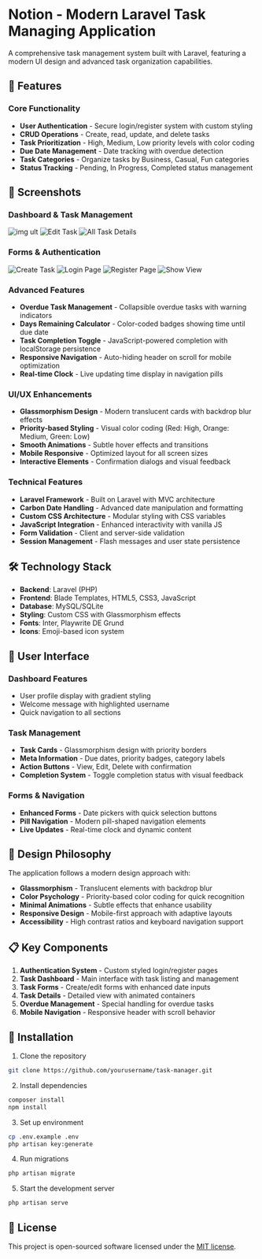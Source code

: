 # Notion - Modern Laravel Task Managing Application

A comprehensive task management system built with Laravel, featuring a modern UI design and advanced task organization capabilities.

## 🚀 Features

### Core Functionality

-   **User Authentication** - Secure login/register system with custom styling
-   **CRUD Operations** - Create, read, update, and delete tasks
-   **Task Prioritization** - High, Medium, Low priority levels with color coding
-   **Due Date Management** - Date tracking with overdue detection
-   **Task Categories** - Organize tasks by Business, Casual, Fun categories
-   **Status Tracking** - Pending, In Progress, Completed status management

## 📸 Screenshots

### Dashboard & Task Management
![img ult]([https://github.com/user-attachments/assets/your-create-task-image-url](https://github.com/YashSHIrsath/Notion/blob/f48f8e3fc8d94a91e2c2d2f91fcd42fa090cc456/screenshots/create-task.png))
![Edit Task]([https://github.com/user-attachments/assets/your-task-list-image-url](https://github.com/YashSHIrsath/Notion/blob/f48f8e3fc8d94a91e2c2d2f91fcd42fa090cc456/screenshots/user-profile.png))
![All Task Details]([https://github.com/user-attachments/assets/your-task-details-image-url](https://github.com/YashSHIrsath/Notion/blob/f48f8e3fc8d94a91e2c2d2f91fcd42fa090cc456/screenshots/dashboard.png))

### Forms & Authentication
![Create Task]([https://github.com/user-attachments/assets/your-create-task-image-url](https://github.com/YashSHIrsath/Notion/blob/f48f8e3fc8d94a91e2c2d2f91fcd42fa090cc456/screenshots/create-task.png))
![Login Page]([https://github.com/user-attachments/assets/your-login-page-image-url](https://github.com/YashSHIrsath/Notion/blob/f48f8e3fc8d94a91e2c2d2f91fcd42fa090cc456/screenshots/task-details.png))
![Register Page]([https://github.com/user-attachments/assets/your-user-profile-image-url](https://github.com/YashSHIrsath/Notion/blob/f48f8e3fc8d94a91e2c2d2f91fcd42fa090cc456/screenshots/task-list.png))
![Show View]([https://github.com/user-attachments/assets/your-mobile-view-image-url](https://github.com/YashSHIrsath/Notion/blob/f48f8e3fc8d94a91e2c2d2f91fcd42fa090cc456/screenshots/mobile-view.png))

### Advanced Features

-   **Overdue Task Management** - Collapsible overdue tasks with warning indicators
-   **Days Remaining Calculator** - Color-coded badges showing time until due date
-   **Task Completion Toggle** - JavaScript-powered completion with localStorage persistence
-   **Responsive Navigation** - Auto-hiding header on scroll for mobile optimization
-   **Real-time Clock** - Live updating time display in navigation pills

### UI/UX Enhancements

-   **Glassmorphism Design** - Modern translucent cards with backdrop blur effects
-   **Priority-based Styling** - Visual color coding (Red: High, Orange: Medium, Green: Low)
-   **Smooth Animations** - Subtle hover effects and transitions
-   **Mobile Responsive** - Optimized layout for all screen sizes
-   **Interactive Elements** - Confirmation dialogs and visual feedback

### Technical Features

-   **Laravel Framework** - Built on Laravel with MVC architecture
-   **Carbon Date Handling** - Advanced date manipulation and formatting
-   **Custom CSS Architecture** - Modular styling with CSS variables
-   **JavaScript Integration** - Enhanced interactivity with vanilla JS
-   **Form Validation** - Client and server-side validation
-   **Session Management** - Flash messages and user state persistence

## 🛠️ Technology Stack

-   **Backend**: Laravel (PHP)
-   **Frontend**: Blade Templates, HTML5, CSS3, JavaScript
-   **Database**: MySQL/SQLite
-   **Styling**: Custom CSS with Glassmorphism effects
-   **Fonts**: Inter, Playwrite DE Grund
-   **Icons**: Emoji-based icon system

## 📱 User Interface

### Dashboard Features

-   User profile display with gradient styling
-   Welcome message with highlighted username
-   Quick navigation to all sections

### Task Management

-   **Task Cards** - Glassmorphism design with priority borders
-   **Meta Information** - Due dates, priority badges, category labels
-   **Action Buttons** - View, Edit, Delete with confirmation
-   **Completion System** - Toggle completion status with visual feedback

### Forms & Navigation

-   **Enhanced Forms** - Date pickers with quick selection buttons
-   **Pill Navigation** - Modern pill-shaped navigation elements
-   **Live Updates** - Real-time clock and dynamic content

## 🎨 Design Philosophy

The application follows a modern design approach with:

-   **Glassmorphism** - Translucent elements with backdrop blur
-   **Color Psychology** - Priority-based color coding for quick recognition
-   **Minimal Animations** - Subtle effects that enhance usability
-   **Responsive Design** - Mobile-first approach with adaptive layouts
-   **Accessibility** - High contrast ratios and keyboard navigation support

## 📋 Key Components

1. **Authentication System** - Custom styled login/register pages
2. **Task Dashboard** - Main interface with task listing and management
3. **Task Forms** - Create/edit forms with enhanced date inputs
4. **Task Details** - Detailed view with animated containers
5. **Overdue Management** - Special handling for overdue tasks
6. **Mobile Navigation** - Responsive header with scroll behavior

## 🚀 Installation

1. Clone the repository

```bash
git clone https://github.com/yourusername/task-manager.git
```

2. Install dependencies

```bash
composer install
npm install
```

3. Set up environment

```bash
cp .env.example .env
php artisan key:generate
```

4. Run migrations

```bash
php artisan migrate
```

5. Start the development server

```bash
php artisan serve
```

## 📄 License

This project is open-sourced software licensed under the [MIT license](https://opensource.org/licenses/MIT).

